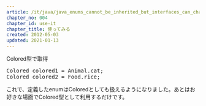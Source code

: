 ```yaml
---
article: /it/java/java_enums_cannot_be_inherited_but_interfaces_can_chapters
chapter_no: 004
chapter_id: use-it
chapter_title: 使ってみる
created: 2012-05-03
updated: 2021-01-13
---
```

<div class="code-box">
<div class="title">Colored型で取得</div>
<pre>
Colored colored1 = Animal.cat;
Colored colored2 = Food.rice;
</pre>
</div>

これで、定義したenumはColoredとしても扱えるようになりました。あとはお好きな場面でColored型として利用するだけです。
